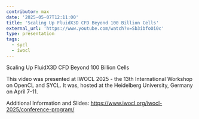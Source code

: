 ```yaml
---
contributor: max
date: '2025-05-07T12:11:00'
title: 'Scaling Up FluidX3D CFD Beyond 100 Billion Cells'
external_url: 'https://www.youtube.com/watch?v=Sb3ibfoOi0c'
type: presentation
tags:
  - sycl
  - iwocl
---
```


Scaling Up FluidX3D CFD Beyond 100 Billion Cells

This video was presented at IWOCL 2025 - the 13th International Workshop on OpenCL and SYCL. 
It was, hosted at the Heidelberg University, Germany on April 7-11.

Additional Information and Slides: 
https://www.iwocl.org/iwocl-2025/conference-program/
